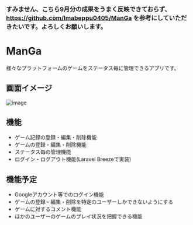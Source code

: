 ### すみません、こちら9月分の成果をうまく反映できておらず、https://github.com/Imabeppu0405/ManGa を参考にしていただきたいです。よろしくお願いします。

# ManGa

様々なプラットフォームのゲームをステータス毎に管理できるアプリです。

## 画面イメージ
![image](https://user-images.githubusercontent.com/72291454/188461649-c50f66f2-cf4e-4c33-9cf3-cfb52c986c91.png)

## 機能
- ゲーム記録の登録・編集・削除機能
- ゲームの登録・編集・削除機能
- ステータス毎の管理機能
- ログイン・ログアウト機能(Laravel Breezeで実装)

## 機能予定
- Googleアカウント等でのログイン機能
- ゲームの登録・編集・削除を特定のユーザーしかできないようにする
- ゲームに対するコメント機能
- ほかのユーザーのゲームのプレイ状況を把握できる機能

